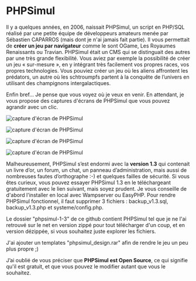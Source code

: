 # PHPSimul

Il y a quelques années, en 2006, naissait PHPSimul, un script en PHP/SQL réalisé par une petite équipe de développeurs amateurs menée par Sébastien CAPARROS (mais dont je n'ai jamais fait partie). Il vous permettait de **créer un jeu par navigateur** comme le sont OGame, Les Royaumes Renaissants ou Travian. PHPSimul était un CMS qui se distinguait des autres par une très grande flexibilité. Vous aviez par exemple la possibilité de créer un jeu « sur-mesure », en y intégrant très facilement vos propres races, vos propres technologies. Vous pouviez créer un jeu où les aliens affrontent les prédators, un autre où les schtroumpfs partent à la conquête de l’univers en utilisant des champignons intergalactiques.

Enfin bref... Je pense que vous voyez où je veux en venir. En attendant, je vous propose des captures d'écrans de PHPSimul que vous pouvez agrandir avec un clic.

![capture d'écran de PHPSimul](https://boitasite.com/img/phpsimul/capture001.jpg "capture d'écran de PHPSimul")

![capture d'écran de PHPSimul](https://boitasite.com/img/phpsimul/capture002.jpg "capture d'écran de PHPSimul")

![capture d'écran de PHPSimul](https://boitasite.com/img/phpsimul/capture003.jpg "capture d'écran de PHPSimul")

![capture d'écran de PHPSimul](https://boitasite.com/img/phpsimul/capture004.jpg "capture d'écran de PHPSimul")

Malheureusement, PHPSimul s’est endormi avec la **version 1.3** qui contenait un livre d’or, un forum, un chat, un panneau d’administration, mais aussi de nombreuses fautes d’orthographe :-) et quelques failles de sécurité. Si vous êtes curieux, vous pouvez essayer PHPSimul 1.3 en le téléchargeant gratuitement avec le lien suivant, mais soyez prudent. Je vous conseille de d'abord l'installer en local avec Wampserver ou EasyPHP. Pour rendre PHPSimul fonctionnel, il faut supprimer 3 fichiers : backup_v1.3.sql, backup_v1.3.php et systeme/config.php.

Le dossier "phpsimul-1-3" de ce github contient PHPSimul tel que je ne l'ai retrouvé sur le net en version zippé pour tout télécharger d'un coup, et en version dézippée, si vous souhaitez juste explorer les fichiers.

J'ai ajouter un templates "phpsimul_design.rar" afin de rendre le jeu un peu plus propre ;) 

J’ai oublié de vous préciser que **PHPSimul est Open Source**, ce qui signifie qu'il est gratuit, et que vous pouvez le modifier autant que vous le souhaitez. 
